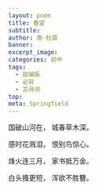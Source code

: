 ```yaml
---
layout: poem
title: 春望
subtitle: 
author: 唐·杜甫
banner: 
excerpt_image: 
categories: 初中
tags:
  - 部编版
  - 必背
  - 古诗词
top: 
meta: Springfield
---
```




国破山河在， 城春草木深。

感时花溅泪， 恨别鸟惊心。

烽火连三月， 家书抵万金。

白头搔更短， 浑欲不胜簪。